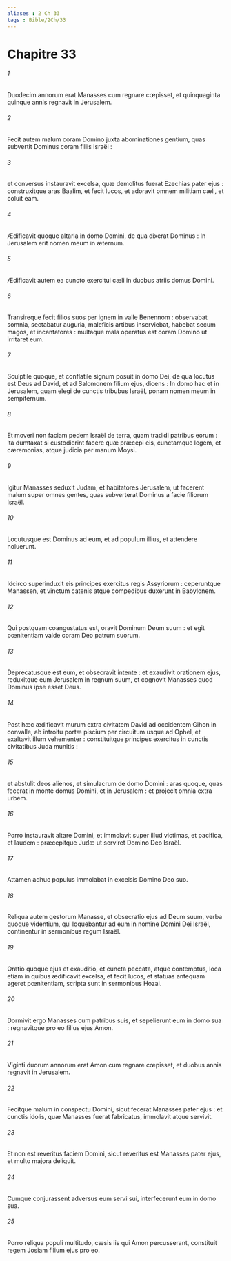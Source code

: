 ```yaml
---
aliases : 2 Ch 33
tags : Bible/2Ch/33
---
```


# Chapitre 33

###### 1
Duodecim annorum erat Manasses cum regnare cœpisset, et quinquaginta quinque annis regnavit in Jerusalem.
###### 2
Fecit autem malum coram Domino juxta abominationes gentium, quas subvertit Dominus coram filiis Israël :
###### 3
et conversus instauravit excelsa, quæ demolitus fuerat Ezechias pater ejus : construxitque aras Baalim, et fecit lucos, et adoravit omnem militiam cæli, et coluit eam.
###### 4
Ædificavit quoque altaria in domo Domini, de qua dixerat Dominus : In Jerusalem erit nomen meum in æternum.
###### 5
Ædificavit autem ea cuncto exercitui cæli in duobus atriis domus Domini.
###### 6
Transireque fecit filios suos per ignem in valle Benennom : observabat somnia, sectabatur auguria, maleficis artibus inserviebat, habebat secum magos, et incantatores : multaque mala operatus est coram Domino ut irritaret eum.
###### 7
Sculptile quoque, et conflatile signum posuit in domo Dei, de qua locutus est Deus ad David, et ad Salomonem filium ejus, dicens : In domo hac et in Jerusalem, quam elegi de cunctis tribubus Israël, ponam nomen meum in sempiternum.
###### 8
Et moveri non faciam pedem Israël de terra, quam tradidi patribus eorum : ita dumtaxat si custodierint facere quæ præcepi eis, cunctamque legem, et cæremonias, atque judicia per manum Moysi.
###### 9
Igitur Manasses seduxit Judam, et habitatores Jerusalem, ut facerent malum super omnes gentes, quas subverterat Dominus a facie filiorum Israël.
###### 10
Locutusque est Dominus ad eum, et ad populum illius, et attendere noluerunt.
###### 11
Idcirco superinduxit eis principes exercitus regis Assyriorum : ceperuntque Manassen, et vinctum catenis atque compedibus duxerunt in Babylonem.
###### 12
Qui postquam coangustatus est, oravit Dominum Deum suum : et egit pœnitentiam valde coram Deo patrum suorum.
###### 13
Deprecatusque est eum, et obsecravit intente : et exaudivit orationem ejus, reduxitque eum Jerusalem in regnum suum, et cognovit Manasses quod Dominus ipse esset Deus.
###### 14
Post hæc ædificavit murum extra civitatem David ad occidentem Gihon in convalle, ab introitu portæ piscium per circuitum usque ad Ophel, et exaltavit illum vehementer : constituitque principes exercitus in cunctis civitatibus Juda munitis :
###### 15
et abstulit deos alienos, et simulacrum de domo Domini : aras quoque, quas fecerat in monte domus Domini, et in Jerusalem : et projecit omnia extra urbem.
###### 16
Porro instauravit altare Domini, et immolavit super illud victimas, et pacifica, et laudem : præcepitque Judæ ut serviret Domino Deo Israël.
###### 17
Attamen adhuc populus immolabat in excelsis Domino Deo suo.
###### 18
Reliqua autem gestorum Manasse, et obsecratio ejus ad Deum suum, verba quoque videntium, qui loquebantur ad eum in nomine Domini Dei Israël, continentur in sermonibus regum Israël.
###### 19
Oratio quoque ejus et exauditio, et cuncta peccata, atque contemptus, loca etiam in quibus ædificavit excelsa, et fecit lucos, et statuas antequam ageret pœnitentiam, scripta sunt in sermonibus Hozai.
###### 20
Dormivit ergo Manasses cum patribus suis, et sepelierunt eum in domo sua : regnavitque pro eo filius ejus Amon.
###### 21
Viginti duorum annorum erat Amon cum regnare cœpisset, et duobus annis regnavit in Jerusalem.
###### 22
Fecitque malum in conspectu Domini, sicut fecerat Manasses pater ejus : et cunctis idolis, quæ Manasses fuerat fabricatus, immolavit atque servivit.
###### 23
Et non est reveritus faciem Domini, sicut reveritus est Manasses pater ejus, et multo majora deliquit.
###### 24
Cumque conjurassent adversus eum servi sui, interfecerunt eum in domo sua.
###### 25
Porro reliqua populi multitudo, cæsis iis qui Amon percusserant, constituit regem Josiam filium ejus pro eo.
